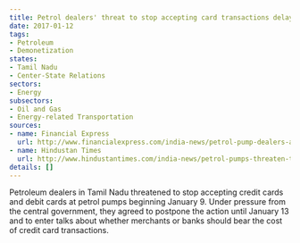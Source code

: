 ```yaml
---
title: Petrol dealers' threat to stop accepting card transactions delayed to Jan 13
date: 2017-01-12
tags:
- Petroleum
- Demonetization
states:
- Tamil Nadu
- Center-State Relations
sectors:
- Energy
subsectors:
- Oil and Gas
- Energy-related Transportation
sources:
- name: Financial Express
  url: http://www.financialexpress.com/india-news/petrol-pump-dealers-and-customers-do-not-have-to-pay-transaction-cost-anymore/501572/
- name: Hindustan Times
  url: http://www.hindustantimes.com/india-news/petrol-pumps-threaten-to-stop-debit-credit-card-payments-from-monday/story-aAcrLiGxAwRmSdMpGnI1PM.html
details: []
---
```


Petroleum dealers in Tamil Nadu threatened to stop accepting credit cards and debit cards at petrol pumps beginning January 9. Under pressure from the central government, they agreed to postpone the action until January 13 and to enter talks about whether merchants or banks should bear the cost of credit card transactions.

